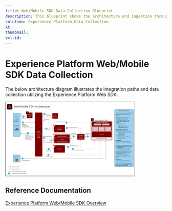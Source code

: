 ```yaml
---
title: Web/Mobile SDK Data Collection Blueprint
description: This blueprint shows the architecture and ingestion through the Experience Platform Web and Mobile SDK
solution: Experience Platform,Data Collection
kt: 
thumbnail: 
exl-id: 
---
```

# Experience Platform Web/Mobile SDK Data Collection 

The below architecture diagram illustrates the integration paths and data collection utilizing the Experience Platform Web SDK.

<img src="assets/web_sdk_flow.svg" alt="Reference architecture for implementation using the Experience Platform Web and Mobile SDK" style="width:80%; border:1px solid #4a4a4a" />

## Reference Documentation

[Experience Platform Web/Mobile SDK Overview](https://experienceleague.adobe.com/docs/experience-platform/edge/home.html?lang=en)
